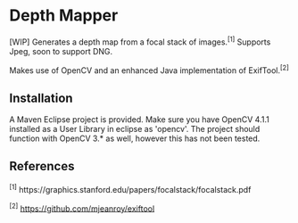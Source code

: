 <h1>Depth Mapper</h1>

[WIP] Generates a depth map from a focal stack of images.<sup>[1]</sup> Supports Jpeg, soon to support DNG.

Makes use of OpenCV and an enhanced Java implementation of ExifTool.<sup>[2]</sup>

<h2> Installation </h2>

A Maven Eclipse project is provided. Make sure you have OpenCV 4.1.1 installed as a User Library in eclipse as 'opencv'. The project should function with OpenCV 3.* as well, however this has not been tested.

<h2> References </h2>
<sup>[1]</sup> https://graphics.stanford.edu/papers/focalstack/focalstack.pdf

<sup>[2]</sup> https://github.com/mjeanroy/exiftool
